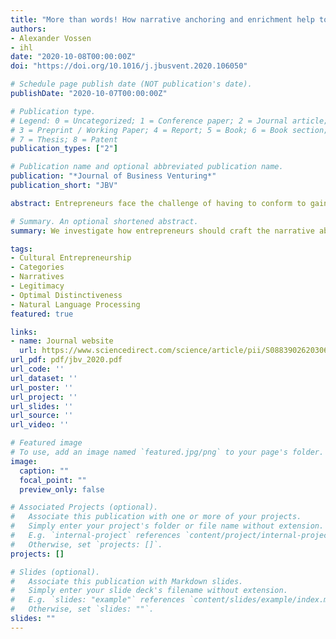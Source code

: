 ```yaml
---
title: "More than words! How narrative anchoring and enrichment help to balance differentiation and conformity of entrepreneurial products"
authors:
- Alexander Vossen
- ihl
date: "2020-10-08T00:00:00Z"
doi: "https://doi.org/10.1016/j.jbusvent.2020.106050"

# Schedule page publish date (NOT publication's date).
publishDate: "2020-10-07T00:00:00Z"

# Publication type.
# Legend: 0 = Uncategorized; 1 = Conference paper; 2 = Journal article;
# 3 = Preprint / Working Paper; 4 = Report; 5 = Book; 6 = Book section;
# 7 = Thesis; 8 = Patent
publication_types: ["2"]

# Publication name and optional abbreviated publication name.
publication: "*Journal of Business Venturing*"
publication_short: "JBV"

abstract: Entrepreneurs face the challenge of having to conform to gain legitimacy, while at the same time differentiating themselves to gain competitive advantage. We show how entrepreneurs can craft an entrepreneurial narrative to succeed in this task among the user audiences empowered to evaluate their products. Building on theories of categorization, optimal distinctiveness, and cultural entrepreneurship, we propose that entrepreneurs should utilize the narrative's semantic relations with cultural meanings of established products and categories. We measure these semantic relations using machine learning methods for natural language, applied to data on 2901 independent video game proposals compared to 11,651 established games. Our findings reveal that semantically anchoring a product's narrative in the cultural meaning of claimed categories can help to leverage the benefits of differentiation, especially when spanning multiple, atypical categories. When a product focuses on few categories, semantically enriching a narrative with unclaimed categories' cultural meaning makes them more favorable to additional, possibly fragmented audiences that would not have considered them otherwise. Our results point to a key theoretical role of cultural entrepreneurship in shaping audience evaluation of categorization and differentiation by entrepreneurial ventures. It provides guidelines for entrepreneurs for managing the trade-off between differentiation and adherence to established cultural norms.

# Summary. An optional shortened abstract.
summary: We investigate how entrepreneurs should craft the narrative about their new ventures in order to position it successfully in the semantic space vis-à-vis incumbents and established market categories.

tags:
- Cultural Entrepreneurship
- Categories
- Narratives
- Legitimacy
- Optimal Distinctiveness
- Natural Language Processing
featured: true

links:
- name: Journal website
  url: https://www.sciencedirect.com/science/article/pii/S0883902620306583?dgcid=coauthor
url_pdf: pdf/jbv_2020.pdf
url_code: ''
url_dataset: ''
url_poster: ''
url_project: ''
url_slides: ''
url_source: ''
url_video: ''

# Featured image
# To use, add an image named `featured.jpg/png` to your page's folder. 
image:
  caption: ""
  focal_point: ""
  preview_only: false

# Associated Projects (optional).
#   Associate this publication with one or more of your projects.
#   Simply enter your project's folder or file name without extension.
#   E.g. `internal-project` references `content/project/internal-project/index.md`.
#   Otherwise, set `projects: []`.
projects: []

# Slides (optional).
#   Associate this publication with Markdown slides.
#   Simply enter your slide deck's filename without extension.
#   E.g. `slides: "example"` references `content/slides/example/index.md`.
#   Otherwise, set `slides: ""`.
slides: ""
---
```



